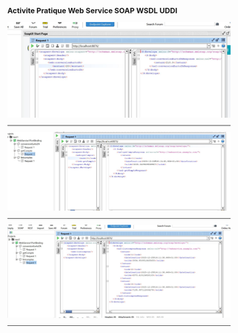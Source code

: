 <h3>Activite Pratique Web Service SOAP WSDL UDDI</h3>
<img src="Capture00/1.JPG">
<hr/>
<img src="Capture00/2.JPG">
<hr/>
<img src="Capture00/3.JPG">
<hr/>

